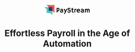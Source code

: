 <div align="center">
<img src="assets/images/logo2.png" alt="PayStream Logo" width="150"/>
<h1> Effortless Payroll in the Age of Automation </h1>
</div>